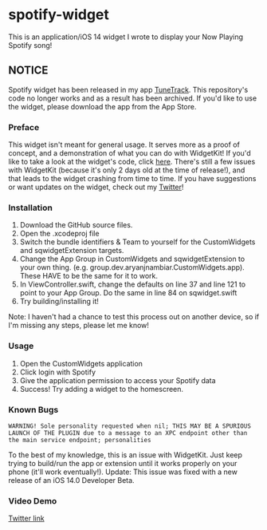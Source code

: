 # spotify-widget
This is an application/iOS 14 widget I wrote to display your Now Playing Spotify song!

## NOTICE

Spotify widget has been released in my app [TuneTrack](https://apps.apple.com/app/id1525634753). This repository's code no longer works and as a result has been archived. If you'd like to use the widget, please download the app from the App Store.

### Preface
This widget isn't meant for general usage. It serves more as a proof of concept, and a demonstration of what you can do with WidgetKit! If you'd like to take a look at the widget's code, click [here](sqwidget/sqwidget.swift). There's still a few issues with WidgetKit (because it's only 2 days old at the time of release!), and that leads to the widget crashing from time to time. If you have suggestions or want updates on the widget, check out my [Twitter](https://twitter.com/ifisq)!

### Installation

1. Download the GitHub source files.
2. Open the .xcodeproj file
3. Switch the bundle identifiers & Team to yourself for the CustomWidgets and sqwidgetExtension targets.
4. Change the App Group in CustomWidgets and sqwidgetExtension to your own thing. (e.g. group.dev.aryanjnambiar.CustomWidgets.app). These HAVE to be the same for it to work.
5. In ViewController.swift, change the defaults on line 37 and line 121 to point to your App Group. Do the same in line 84 on sqwidget.swift
6. Try building/installing it! 

Note: I haven't had a chance to test this process out on another device, so if I'm missing any steps, please let me know!

### Usage

1. Open the CustomWidgets application
2. Click login with Spotify
3. Give the application permission to access your Spotify data
4. Success! Try adding a widget to the homescreen.

### Known Bugs
```WARNING! Sole personality requested when nil; THIS MAY BE A SPURIOUS LAUNCH OF THE PLUGIN due to a message to an XPC endpoint other than the main service endpoint; personalities```

To the best of my knowledge, this is an issue with WidgetKit. Just keep trying to build/run the app or extension until it works properly on your phone (it'll work eventually!).
Update: This issue was fixed with a new release of an iOS 14.0 Developer Beta.

### Video Demo
[Twitter link](https://video.twimg.com/ext_tw_video/1275955633620160512/pu/vid/592x1280/g5N-GuX1gDAAthwb.mp4?tag=10)
